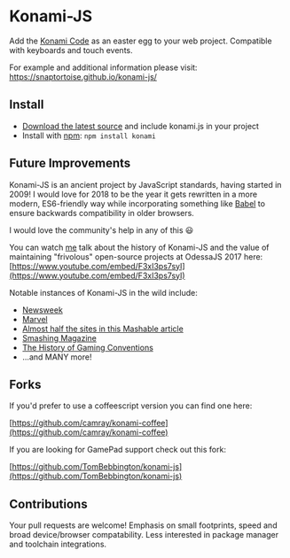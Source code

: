 # Konami-JS

Add the [Konami Code](https://en.wikipedia.org/wiki/Konami_Code) as an easter egg to your web project. Compatible with keyboards and touch events.

For example and additional information please visit: https://snaptortoise.github.io/konami-js/

## Install

- [Download the latest source](https://github.com/snaptortoise/konami-js/archive/master.zip) and include konami.js in your project
- Install with [npm](https://www.npmjs.com): `npm install konami`

## Future Improvements

Konami-JS is an ancient project by JavaScript standards, having started in 2009! I would love for 2018 to be the year it gets rewritten in a more modern, ES6-friendly way while incorporating something like [Babel](https://babeljs.io) to ensure backwards compatibility in older browsers.

I would love the community's help in any of this 😃

You can watch [me](https://george.mand.is) talk about the history of Konami-JS and the value of maintaining "frivolous" open-source projects at OdessaJS 2017 here: [https://www.youtube.com/embed/F3xI3ps7syI](https://www.youtube.com/embed/F3xI3ps7syI)</p>


Notable instances of Konami-JS in the wild include:

  * [Newsweek](http://www.forbes.com/sites/firewall/2010/06/15/newsweek-reports-the-zombie-invasion/)
  * [Marvel](https://en.wikipedia.org/wiki/File:Marvel_konami_code.jpg)
  * [Almost half the sites in this Mashable article](http://mashable.com/2010/07/31/konami-code-sites)
  * [Smashing Magazine](http://uxdesign.smashingmagazine.com/2012/04/26/gamification-ux-users-win-lose/)
  * [The History of Gaming Conventions](http://www.bigfishgames.com/daily/gaming-conventions-timeline/)
  * ...and MANY more!

## Forks
If you'd prefer to use a coffeescript version you can find one here:

[https://github.com/camray/konami-coffee](https://github.com/camray/konami-coffee)

If you are looking for GamePad support check out this fork:

[https://github.com/TomBebbington/konami-js](https://github.com/TomBebbington/konami-js)

## Contributions

Your pull requests are welcome! Emphasis on small footprints, speed and broad device/browser compatability. Less interested in package manager and toolchain integrations. 
